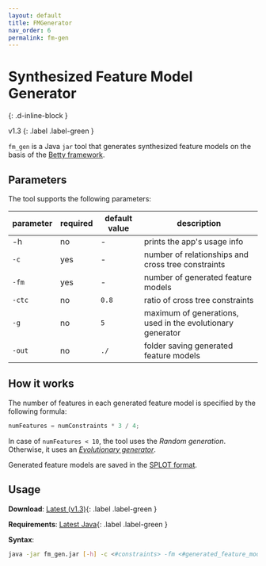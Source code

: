 ```yaml
---
layout: default
title: FMGenerator
nav_order: 6
permalink: fm-gen
---
```


# Synthesized Feature Model Generator
{: .d-inline-block }

v1.3
{: .label .label-green }

`fm_gen` is a Java `jar` tool that generates synthesized feature models on the basis of the [Betty framework].

## Parameters

The tool supports the following parameters:

| parameter |required|default value| description |
|---|---|---|---|
|-h|no| - | prints the app's usage info |
|`-c`|yes| - |number of relationships and cross tree constraints|
|`-fm`|yes| - |number of generated feature models|
|`-ctc`|no| `0.8` |ratio of cross tree constraints|
|`-g`|no|`5`|maximum of generations, used in the evolutionary generator|
|`-out`|no|`./`|folder saving generated feature models|

## How it works

The number of features in each generated feature model is specified by the following formula:
```java
numFeatures = numConstraints * 3 / 4;
```

In case of `numFeatures < 10`, the tool uses the _Random generation_.
Otherwise, it uses an [_Evolutionary generator_].

Generated feature models are saved in the [SPLOT format].

## Usage

**Download**: [Latest (v1.3)]{: .label .label-green }

**Requirements**: [Latest Java]{: .label .label-green }

**Syntax**:
```bash
java -jar fm_gen.jar [-h] -c <#constraints> -fm <#generated_feature_models> [-ctc <ratio_cross_tree_constraints>] [-g <#max_generations>] [-out <path_to_folder>]
```

[Latest (v1.3)]: https://github.com/manleviet/CA-CDR-V2/releases/tag/fm-gen-v1.3
[Betty framework]: https://www.isa.us.es/betty/welcome
[_Evolutionary generator_]: https://www.isa.us.es/betty/documentation
[SPLOT format]: http://www.splot-research.org
[Latest Java]: https://www.java.com/en/download/manual.jsp